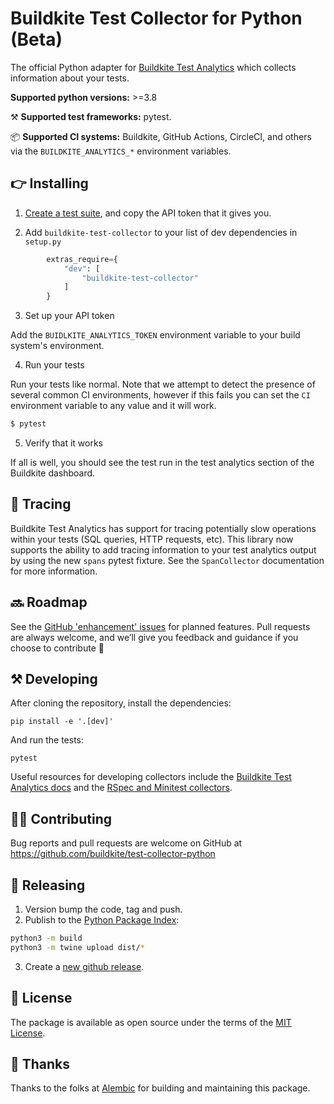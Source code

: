 # Buildkite Test Collector for Python (Beta)

The official Python adapter for [Buildkite Test Analytics](https://buildkite.com/test-analytics) which collects information about your tests.

**Supported python versions:** >=3.8

⚒ **Supported test frameworks:** pytest.

📦 **Supported CI systems:** Buildkite, GitHub Actions, CircleCI, and others via the `BUILDKITE_ANALYTICS_*` environment variables.


## 👉 Installing

1. [Create a test suite](https://buildkite.com/docs/test-analytics), and copy the API token that it gives you.

2. Add `buildkite-test-collector` to your list of dev dependencies in `setup.py`

```python
        extras_require={
            "dev": [
                "buildkite-test-collector"
            ]
        }
```

3. Set up your API token

Add the `BUIDLKITE_ANALYTICS_TOKEN` environment variable to your build system's environment.

4. Run your tests

Run your tests like normal.  Note that we attempt to detect the presence of several common CI environments, however if this fails you can set the `CI` environment variable to any value and it will work.

```sh
$ pytest
```

5. Verify that it works

If all is well, you should see the test run in the test analytics section of the Buildkite dashboard.

## 🎢 Tracing

Buildkite Test Analytics has support for tracing potentially slow operations within your tests (SQL queries, HTTP requests, etc).  This library now supports the ability to add tracing information to your test analytics output by using the new `spans` pytest fixture.  See the `SpanCollector` documentation for more information.

## 🔜 Roadmap

See the [GitHub 'enhancement' issues](https://github.com/buildkite/test-collector-python/issues?q=is%3Aissue+is%3Aopen+label%3Aenhancement) for planned features. Pull requests are always welcome, and we’ll give you feedback and guidance if you choose to contribute 💚

## ⚒ Developing

After cloning the repository, install the dependencies:

```
pip install -e '.[dev]'
```

And run the tests:

```
pytest
```

Useful resources for developing collectors include the [Buildkite Test Analytics docs](https://buildkite.com/docs/test-analytics) and the [RSpec and Minitest collectors](https://github.com/buildkite/rspec-buildkite-analytics).

## 👩‍💻 Contributing

Bug reports and pull requests are welcome on GitHub at https://github.com/buildkite/test-collector-python

## 🚀 Releasing

1. Version bump the code, tag and push.
2. Publish to the [Python Package Index](https://pypi.org/):

```sh
python3 -m build
python3 -m twine upload dist/*
```

3. Create a [new github release](https://github.com/buildkite/test-collector-python/releases).

## 📜 License

The package is available as open source under the terms of the [MIT License](https://opensource.org/licenses/MIT).

## 🤙 Thanks

Thanks to the folks at [Alembic](https://alembic.com.au/) for building and maintaining this package.
